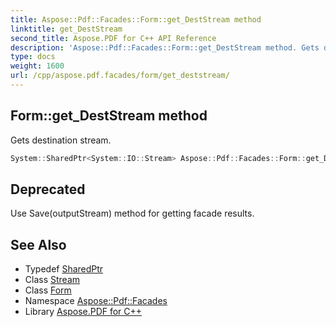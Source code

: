 ```yaml
---
title: Aspose::Pdf::Facades::Form::get_DestStream method
linktitle: get_DestStream
second_title: Aspose.PDF for C++ API Reference
description: 'Aspose::Pdf::Facades::Form::get_DestStream method. Gets destination stream in C++.'
type: docs
weight: 1600
url: /cpp/aspose.pdf.facades/form/get_deststream/
---
```

## Form::get_DestStream method


Gets destination stream.

```cpp
System::SharedPtr<System::IO::Stream> Aspose::Pdf::Facades::Form::get_DestStream() const
```


## Deprecated
Use Save(outputStream) method for getting facade results. 

## See Also

* Typedef [SharedPtr](../../../system/sharedptr/)
* Class [Stream](../../../system.io/stream/)
* Class [Form](../)
* Namespace [Aspose::Pdf::Facades](../../)
* Library [Aspose.PDF for C++](../../../)
